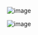 ![image](https://github.com/user-attachments/assets/9b21621d-f2c7-4958-a528-287185e03635)


![image](https://github.com/user-attachments/assets/22717c7e-ccc0-445f-a0ee-17dbccdb66ab)

